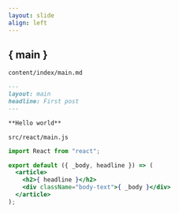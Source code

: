 ```yaml
---
layout: slide
align: left
---
```

## { main }

`content/index/main.md`
```markdown
---
layout: main
headline: First post
---

**Hello world**
```

`src/react/main.js`
```jsx
import React from "react";

export default ({ _body, headline }) => (
  <article>
    <h2>{ headline }</h2>
    <div className="body-text">{ _body }</div>
  </article>
);
```
